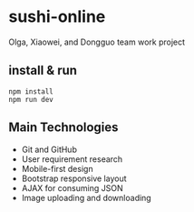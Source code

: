 # sushi-online

Olga, Xiaowei, and Dongguo team work project

## install & run

```
npm install
npm run dev
```

## Main Technologies

- Git and GitHub
- User requirement research
- Mobile-first design
- Bootstrap responsive layout
- AJAX for consuming JSON
- Image uploading and downloading
